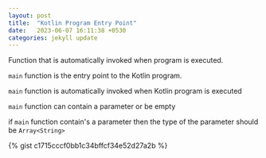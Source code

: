 ```yaml
---
layout: post
title:  "Kotlin Program Entry Point"
date:   2023-06-07 16:11:38 +0530
categories: jekyll update
---
```

Function that is automatically invoked when program is executed.
<!--more-->

`main` function is the entry point to the Kotlin program. 

`main` function is automatically invoked when Kotlin program is executed

`main` function can contain a parameter or be empty

if `main` function contain's a parameter then the type of the parameter should be `Array<String>`

{% gist c1715cccf0bb1c34bffcf34e52d27a2b %}
